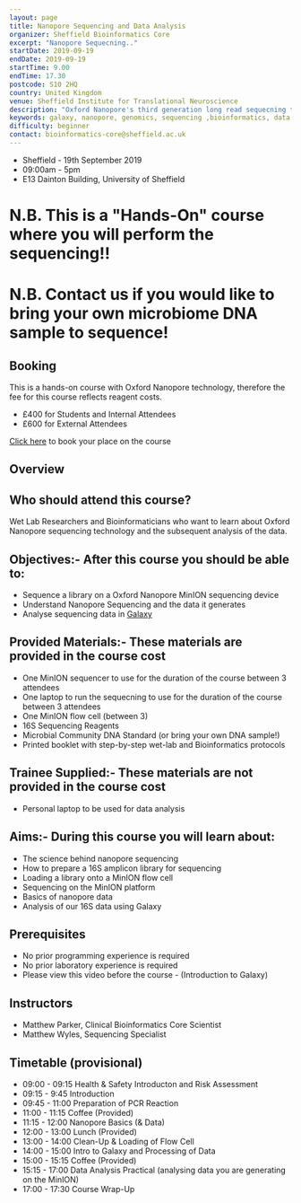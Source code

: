 ```yaml
---
layout: page
title: Nanopore Sequencing and Data Analysis
organizer: Sheffield Bioinformatics Core
excerpt: "Nanopore Sequecning.."
startDate: 2019-09-19
endDate: 2019-09-19
startTime: 9.00
endTime: 17.30
postcode: S10 2HQ
country: United Kingdom
venue: Sheffield Institute for Translational Neuroscience
description: "Oxford Nanopore's third generation long read sequecning technology promises to disrupt the field of sequencing. Capital costs are less than £1000, meaning any lab can get started sequencing their DNA or RNA of interest. This course will get you started in the world of Nanopore and equip you with basic data analysis skills."
keywords: galaxy, nanopore, genomics, sequencing ,bioinformatics, data analysis, data science
difficulty: beginner
contact: bioinformatics-core@sheffield.ac.uk
---
```


- Sheffield - 19th September 2019
- 09:00am - 5pm
- E13 Dainton Building, University of Sheffield

# N.B. This is a "Hands-On" course where you will perform the sequencing!!

# N.B. Contact us if you would like to bring your own microbiome DNA sample to sequence!

## Booking

This is a hands-on course with Oxford Nanopore technology, therefore the fee for this course reflects reagent costs.

- £400 for Students and Internal Attendees
- £600 for External Attendees

[Click here](https://onlineshop.shef.ac.uk/conferences-and-events/faculty-of-medicine-dentistry-and-health/neuroscience/data-manipulation-and-visualisation-17092019) to book your place on the course

## Overview


<!--
## Course Data
- Please download and extract (un-zip) [this zip file](http://sbc.shef.ac.uk/workshops/2019-03-29-r/CourseData.zip) into the directory on your computer that you wish to work in
-->
<!--## Materials
- [Introductory Slides](http://sbc.shef.ac.uk/r-crash-course/intro_slides.html)
- [Course notes](http://sbc.shef.ac.uk/r-crash-course/crash-course.nb.html)
## Feedback
Please give us feedback for the course using [this form](https://docs.google.com/forms/d/e/1FAIpQLSel6bq7pfCo0bbXK6VgUUk0CVyRvW5cGHyPB1qoTLK2NkKKKA/viewform). This will help us improve the course for the future.
-->

## Who should attend this course?

Wet Lab Researchers and Bioinformaticians who want to learn about Oxford Nanopore sequencing technology and the subsequent analysis of the data. 

## Objectives:- After this course you should be able to:

- Sequence a library on a Oxford Nanopore MinION sequencing device 
- Understand Nanopore Sequencing and the data it generates
- Analyse sequencing data in [Galaxy](https://usegalaxy.eu/)

## Provided Materials:- These materials are provided in the course cost

- One MinION sequencer to use for the duration of the course between 3 attendees
- One laptop to run the sequecning to use for the duration of the course between 3 attendees
- One MinION flow cell (between 3)
- 16S Sequencing Reagents
- Microbial Community DNA Standard (or bring your own DNA sample!)
- Printed booklet with step-by-step wet-lab and Bioinformatics protocols

## Trainee Supplied:- These materials are not provided in the course cost

- Personal laptop to be used for data analysis

## Aims:- During this course you will learn about:

- The science behind nanopore sequencing
- How to prepare a 16S amplicon library for sequencing
- Loading a library onto a MinION flow cell
- Sequencing on the MinION platform
- Basics of nanopore data
- Analysis of our 16S data using Galaxy



## Prerequisites

- No prior programming experience is required
- No prior laboratory experience is required
- Please view this video before the course - (Introduction to Galaxy)

## Instructors

- Matthew Parker, Clinical Bioinformatics Core Scientist
- Matthew Wyles, Sequencing Specialist


## Timetable (provisional)

- 09:00 - 09:15 Health & Safety Introducton and Risk Assessment
- 09:15 - 9:45 Introduction
- 09:45 - 11:00 Preparation of PCR Reaction
- 11:00 - 11:15 Coffee (Provided)
- 11:15 - 12:00 Nanopore Basics (& Data)
- 12:00 - 13:00 Lunch (Provided)
- 13:00 - 14:00 Clean-Up & Loading of Flow Cell
- 14:00 - 15:00 Intro to Galaxy and Processing of Data
- 15:00 - 15:15 Coffee (Provided)
- 15:15 - 17:00 Data Analysis Practical (analysing data you are generating on the MinION)
- 17:00 - 17:30 Course Wrap-Up



